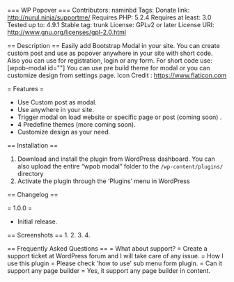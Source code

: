=== WP Popover  ===
Contributors: naminbd 
Tags: 
Donate link: http://nurul.ninja/supportme/
Requires PHP: 5.2.4
Requires at least: 3.0
Tested up to: 4.9.1
Stable tag: trunk
License: GPLv2 or later
License URI: http://www.gnu.org/licenses/gpl-2.0.html



== Description ==
Easily add Bootstrap Modal in your site. You can create  custom post and use as popover anywhere in your site with short code. 
Also you can use for registration, login or any form. 
For short code use: [wpob-modal id="<your-postID-here->"] 
You can use pre build theme for modal or you can customize design from settings page. 
Icon Credit :  https://www.flaticon.com



= Features =
  * Use Custom post as modal.
  * Use anywhere in your site. 
  * Trigger modal on load website or specific page or post (coming soon) .
  * 4 Predefine themes (more coming soon). 
  * Customize design as your need. 
   

== Installation ==
1. Download and install the plugin from WordPress dashboard. You can also upload the entire “wpob modal” folder to the `/wp-content/plugins/` directory
2. Activate the plugin through the ‘Plugins’ menu in WordPress

== Changelog ==

= 1.0.0 =
* Initial release.  
 

== Screenshots ==
1.
2. 
3.
4. 


== Frequently Asked Questions ==
= What about support? =
Create a support ticket at WordPress forum and I will take care of any issue.
= How I use this plugin = 
Please check 'how to use' sub menu form plugin. 
= Can it support any page builder =
Yes, it support any page builder in content. 



